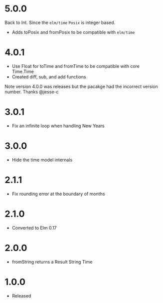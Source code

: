 # 5.0.0
Back to Int. Since the `elm/time` `Posix` is integer based.

* Adds toPosix and fromPosix to be compatible with `elm/time`

# 4.0.1
* Use Float for toTime and fromTime to be compatible with core Time.Time
* Created diff, sub, and add functions

Note version 4.0.0 was releases but the pacakge had the incorrect version number. Thanks @jesse-c

# 3.0.1
* Fix an infinite loop when handling New Years

# 3.0.0
* Hide the time model internals

# 2.1.1
* Fix rounding error at the boundary of months

# 2.1.0
* Converted to Elm 0.17

# 2.0.0
* fromString returns a Result String Time

# 1.0.0
* Released
